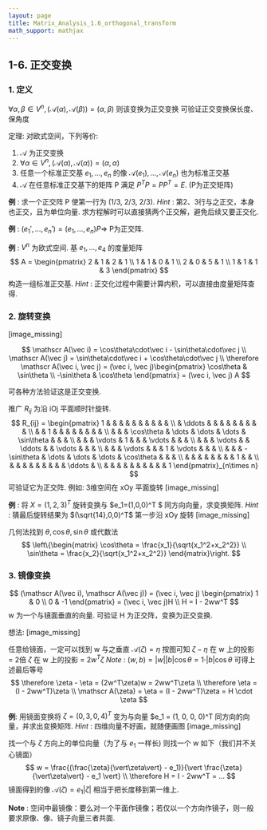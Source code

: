 ```yaml
---
layout: page
title: Matrix_Analysis_1.6_orthogonal_transform
math_support: mathjax
---
```



## 1-6. 正交变换
### 1. 定义
$\forall\alpha,\beta\in V^n, (\mathscr A(\alpha),\mathscr A(\beta)) = (\alpha,\beta)$ 则该变换为正交变换
可验证正交变换保长度、保角度

定理: 对欧式空间，下列等价:
1. $\mathscr A$ 为正交变换
2. $\forall\alpha\in V^n, (\mathscr A(\alpha),\mathscr A(\alpha)) = (\alpha,\alpha)$
3. 任意一个标准正交基 $e_1,\dots,e_n$ 的像 $\mathscr A(e_1),\dots,\mathscr A(e_n)$ 也为标准正交基
4. $\mathscr A$ 在任意标准正交基下的矩阵 P 满足 $P^TP = PP^T = E$. (P为正交矩阵)

**例** : 求一个正交阵 P 使第一行为 (1/3, 2/3, 2/3).
*Hint* : 第2、3行与之正交，本身也正交，且为单位向量.
求方程解时可以直接猜两个正交解，避免后续又要正交化.

**例** : $(e_1',\dots,e_n') = (e_1,\dots,e_n)P\Rightarrow$ P为正交阵.

**例** : $V^n$ 为欧式空间. 基 $e_1,\dots,e_4$ 的度量矩阵
$$
A = \begin{pmatrix}
2 & 1 & 2 & 1 \\
1 & 1 & 0 & 1 \\
2 & 0 & 5 & 1 \\
1 & 1 & 1 & 3
\end{pmatrix}
$$
构造一组标准正交基.
*Hint* : 正交化过程中需要计算内积，可以直接由度量矩阵查得.

### 2. 旋转变换

[image_missing]

$$
\mathscr A(\vec i) = \cos\theta\cdot\vec i - \sin\theta\cdot\vec j \\
\mathscr A(\vec j) = \sin\theta\cdot\vec i + \cos\theta\cdot\vec j \\
\therefore \mathscr A(\vec i, \vec j) = (\vec i, \vec j)\begin{pmatrix}
\cos\theta & \sin\theta \\
-\sin\theta & \cos\theta
\end{pmatrix} = (\vec i, \vec j) A
$$

可各种方法验证这是正交变换.

推广 $R_{ij}$ 为沿 iOj 平面顺时针旋转.
$$
R_{ij} = \begin{pmatrix}
1 & & & & & & & & & & \\
 & \ddots & & & & & & & & & \\
 & & 1 & & & & & & & & \\
 & & & \cos\theta & \dots & \dots & \dots & \sin\theta & & & \\
 & & & \vdots & 1 & & & \vdots & & & \\
 & & & \vdots & & \ddots & & \vdots & & & \\
 & & & \vdots & & & 1 & \vdots & & & \\
 & & & -\sin\theta & \dots & \dots & \dots & \cos\theta & & & \\
 & & & & & & & & 1 & & \\
 & & & & & & & & & \ddots & \\
 & & & & & & & & & & 1 
\end{pmatrix}_{n\times n}
$$
可验证它为正交阵.
例如: 3维空间在 xOy 平面旋转 
[image_missing]

**例** : 将 $X=(1,2,3)^T$ 旋转变换与 $e_1=(1,0,0)^T $ 同方向向量，求变换矩阵.
*Hint* : 猜最后旋转结果为 $(\sqrt{14},0,0)^T$
第一步沿 xOy 旋转
[image_missing]

几何法找到 $\theta, \cos\theta, \sin\theta$
或代数法
$$
\left\{\begin{matrix}
\cos\theta = \frac{x_1}{\sqrt{x_1^2+x_2^2}} \\
\sin\theta = \frac{x_2}{\sqrt{x_1^2+x_2^2}}
\end{matrix}\right.
$$

### 3. 镜像变换
$$
(\mathscr A(\vec i), \mathscr A(\vec j)) = (\vec i, \vec j)
\begin{pmatrix}
1 & 0 \\
0 & -1
\end{pmatrix} = (\vec i, \vec j)H \\
H = I - 2ww^T
$$
w 为一个与镜面垂直的向量. 可验证 H 为正交阵，变换为正交变换.

想法:
[image_missing]

任意给镜面，一定可以找到 w 与之垂直
$\mathscr A(\zeta) = \eta$
按图可知 $\zeta - \eta$ 在 w 上的投影 = 2倍 $\zeta$ 在 w 上的投影 = $2w^T\zeta$
*Note* : $(w, b) = \vert w\vert\vert b\vert\cos\theta = 1\cdot\vert b\vert\cos\theta$ 可得上述最后等号
$$
\therefore \zeta - \eta = (2w^T\zeta)w = 2ww^T\zeta \\
\therefore \eta = (I - 2ww^T)\zeta \\
\mathscr A(\zeta) = \eta = (I - 2ww^T)\zeta = H \cdot \zeta
$$

**例**: 用镜面变换将 $\zeta = (0, 3, 0, 4)^T$ 变为与向量 $e_1 = (1, 0, 0, 0)^T 同方向的向量，并求出变换矩阵.
*Hint* : 四维向量不好画，就随便画图
[image_missing]

找一个与 $\zeta$ 方向上的单位向量（为了与 $e_1$ 一样长)
则找一个 w 如下（我们并不关心镜面）
$$
w = \frac{(\frac{\zeta}{\vert\zeta\vert} - e_1)}{\vert \frac{\zeta}{\vert\zeta\vert} - e_1 \vert} \\
\therefore H = I - 2ww^T = ...
$$
镜面得到的像 $\mathscr A(\zeta) = e_1\vert\zeta\vert$ 相当于把长度移到第一维上.

**Note** : 空间中最镜像：要么对一个平面作镜像；若仅以一个方向作镜子，则一般要求原像、像、镜子向量三者共面.


